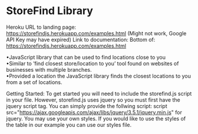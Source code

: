 # StoreFind Library
Heroku URL to landing page: https://storefindjs.herokuapp.com/examples.html (Might not work, Google API Key may have expired)
Link to documentation: Bottom of: https://storefindjs.herokuapp.com/examples.html 

•JavaScript library that can be used to find locations close to you <br>
•Similar to ’find closest store/location to you’ tool found on websites of businesses with multiple branches. <br>
•Provided a location the JavaScript library finds the closest locations to you from a set of locations.<br>

Getting Started:
To get started you will need to include the storefind.js script in your file. However, storefind.js 
uses jquery so you must first have the jquery script tag. You can simply provide the follwing 
script: script src="https://ajax.googleapis.com/ajax/libs/jquery/3.5.1/jquery.min.js" for jquery. You
may use your own styles. If you would like to use the styles of the table in our example you can use our styles file.
